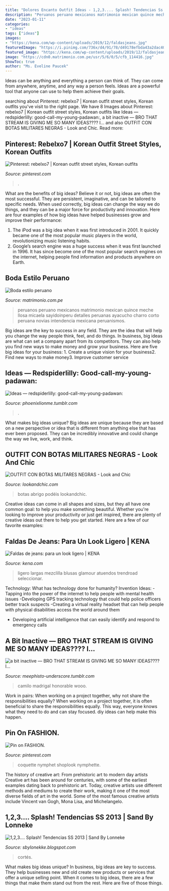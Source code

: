 ```yaml
---
title: "Dolores Encanto Outfit Ideas - 1,2,3.... Splash! Tendencias Ss 2013"
description: "Peruanos peruano mexicanos matrimonio mexican quince meche llosa micaela sayidoinperu detalles peruanas ayacucho charro corto peruana novias intendencia mexicana peruanismos"
date: "2023-01-11"
categories:
- "ideas"
tags: ["ideas"]
images:
- "https://kena.com/wp-content/uploads/2019/12/faldasjeans.jpg"
featuredImage: "https://i.pinimg.com/736x/d4/91/78/d49178efbda43a2dac40dba2b55867c2.jpg"
featured_image: "https://kena.com/wp-content/uploads/2019/12/faldasjeans.jpg"
image: "https://cdn0.matrimonio.com.pe/usr/5/6/0/5/cfb_114416.jpg"
ShowToc: true
author: "Ms. Eveline Paucek"
---
```



Ideas can be anything and everything a person can think of. They can come from anywhere, anytime, and any way a person feels. Ideas are a powerful tool that anyone can use to help them achieve their goals.

	

		
searching about Pinterest: rebelxo7 | Korean outfit street styles, Korean outfits you've visit to the right page. We have 8 Images about Pinterest: rebelxo7 | Korean outfit street styles, Korean outfits like Ideas — redspiderlilly: good-call-my-young-padawan:, a bit inactive — BRO THAT STREAM IS GIVING ME SO MANY IDEAS???? I... and also OUTFIT CON BOTAS MILITARES NEGRAS - Look and Chic. Read more:
		
    
## Pinterest: Rebelxo7 | Korean Outfit Street Styles, Korean Outfits

<img loading=lazy src="https://i.pinimg.com/736x/67/eb/88/67eb88d0787ef400152a97be731640f7.jpg" onerror="this.onerror=null;this.src='https://tse1.mm.bing.net/th?id=OIP.gpydgPXRQz8c6FT4Ro7-dAHaHZ&amp;pid=15.1';" alt="Pinterest: rebelxo7 | Korean outfit street styles, Korean outfits">

_Source: pinterest.com_

>. 

	

What are the benefits of big ideas?
Believe it or not, big ideas are often the most successful. They are persistent, imaginative, and can be tailored to specific needs. When used correctly, big ideas can change the way we do things, and they can be a major force for productivity and innovation. Here are four examples of how big ideas have helped businesses grow and improve their performance: 
1. The iPod was a big idea when it was first introduced in 2001. It quickly became one of the most popular music players in the world, revolutionizing music listening habits. 
2. Google’s search engine was a huge success when it was first launched in 1996. It has since become one of the most popular search engines on the internet, helping people find information and products anywhere on Earth. 

    
## Boda Estilo Peruano

<img loading=lazy src="https://cdn0.matrimonio.com.pe/usr/5/6/0/5/cfb_114416.jpg" onerror="this.onerror=null;this.src='https://tse1.mm.bing.net/th?id=OIP.FyoAL_xl-2s88WDdQxcT7QAAAA&amp;pid=15.1';" alt="Boda estilo peruano">

_Source: matrimonio.com.pe_

>peruanos peruano mexicanos matrimonio mexican quince meche llosa micaela sayidoinperu detalles peruanas ayacucho charro corto peruana novias intendencia mexicana peruanismos. 

	

Big ideas are the key to success in any field. They are the idea that will help you change the way people think, feel, and do things. In business, big ideas are what can set a company apart from its competitors. They can also help you find new ways to make money and grow your business. Here are five big ideas for your business: 1. Create a unique vision for your business2. Find new ways to make money3. Improve customer service
    
## Ideas — Redspiderlilly: Good-call-my-young-padawan:

<img loading=lazy src="https://64.media.tumblr.com/a163d39791d2ab51ecd8914c11874fa7/b6497d60af47191a-34/s1280x1920/d3b96cadd124758b13a54c3a85d28caa0647f8ae.jpg" onerror="this.onerror=null;this.src='https://tse1.mm.bing.net/th?id=OIP.I-IR6UXbc3Ya2AQ21NGkYgHaMj&amp;pid=15.1';" alt="Ideas — redspiderlilly: good-call-my-young-padawan:">

_Source: phoenixlionme.tumblr.com_

>. 

	

What makes big ideas unique?
Big ideas are unique because they are based on a new perspective or idea that is different from anything else that has ever been proposed. They can be incredibly innovative and could change the way we live, work, and think.

    
## OUTFIT CON BOTAS MILITARES NEGRAS - Look And Chic

<img loading=lazy src="http://www.lookandchic.com/wp-content/uploads/2017/01/NBXR9015-330x471.jpg" onerror="this.onerror=null;this.src='https://tse2.mm.bing.net/th?id=OIP.1xtxO2ltV119Bew7t4tymgAAAA&amp;pid=15.1';" alt="OUTFIT CON BOTAS MILITARES NEGRAS - Look and Chic">

_Source: lookandchic.com_

>botas abrigo podéis lookandchic. 

	

Creative ideas can come in all shapes and sizes, but they all have one common goal: to help you make something beautiful. Whether you're looking to improve your productivity or just get inspired, there are plenty of creative ideas out there to help you get started. Here are a few of our favorite examples: 

    
## Faldas De Jeans: Para Un Look Ligero | KENA

<img loading=lazy src="https://kena.com/wp-content/uploads/2019/12/faldasjeans.jpg" onerror="this.onerror=null;this.src='https://tse4.mm.bing.net/th?id=OIP.peb1sbXEQ6QAwievP2YixgHaHa&amp;pid=15.1';" alt="Faldas de jeans: para un look ligero | KENA">

_Source: kena.com_

>ligero largas mezclilla blusas glamour atuendos trendroad seleccionar. 

	

Technology: What has technology done for humanity?
Invention Ideas: 
-Tapping into the power of the internet to help people with mental health issues 
-Developing GPS tracking technology that could help police officers better track suspects 
-Creating a virtual reality headset that can help people with physical disabilities access the world around them 
- Developing artificial intelligence that can easily identify and respond to emergency calls

    
## A Bit Inactive — BRO THAT STREAM IS GIVING ME SO MANY IDEAS???? I...

<img loading=lazy src="https://64.media.tumblr.com/f2f4d1dafe5fd5bba70f36790190f51d/1d1a1a1b0019736e-b9/s1280x1920/045f97dbe90545f5263b022551042ba29aa2ce86.jpg" onerror="this.onerror=null;this.src='https://tse3.mm.bing.net/th?id=OIP.4TAVa_mWtEuavz77emjUXwAAAA&amp;pid=15.1';" alt="a bit inactive — BRO THAT STREAM IS GIVING ME SO MANY IDEAS???? I...">

_Source: meephisto-underscore.tumblr.com_

>camilo madrigal honorable wooo. 

	

Work in pairs: When working on a project together, why not share the responsibilities equally?
When working on a project together, it is often beneficial to share the responsibilities equally. This way, everyone knows what they need to do and can stay focused. diy ideas can help make this happen.

    
## Pin On FASHION.

<img loading=lazy src="https://i.pinimg.com/736x/d4/91/78/d49178efbda43a2dac40dba2b55867c2.jpg" onerror="this.onerror=null;this.src='https://tse4.mm.bing.net/th?id=OIP.llS9GMbNuGXntLSeEFbQZgHaKI&amp;pid=15.1';" alt="Pin on FASHION.">

_Source: pinterest.com_

>coquette nymphet shoplook nymphette. 

	

The history of creative art: From prehistoric art to modern day artists
Creative art has been around for centuries, with some of the earliest examples dating back to prehistoric art. Today, creative artists use different methods and mediums to create their work, making it one of the most diverse fields of art in the world. Some of the most famous creative artists include Vincent van Gogh, Mona Lisa, and Michelangelo.

    
## 1,2,3.... Splash! Tendencias SS 2013 | Sand By Lonneke

<img loading=lazy src="http://3.bp.blogspot.com/-EqmtpGl7nOQ/UEb_rfkPzlI/AAAAAAAABno/nZGM6Qdq3MU/s1600/dolores-cortes004a.jpg" onerror="this.onerror=null;this.src='https://tse4.mm.bing.net/th?id=OIP.Cpuq1OeAiU6IuATWsG4ACgHaLH&amp;pid=15.1';" alt="1,2,3.... Splash! Tendencias SS 2013 | Sand By Lonneke">

_Source: sbylonekke.blogspot.com_

>cortés. 

	

What makes big ideas unique?
In business, big ideas are key to success. They help businesses new and old create new products or services that offer a unique selling point. When it comes to big ideas, there are a few things that make them stand out from the rest. Here are five of those things.


